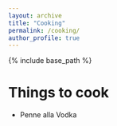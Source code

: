 ```yaml
---
layout: archive
title: "Cooking"
permalink: /cooking/
author_profile: true
---
```


{% include base_path %}

Things to cook
======
* Penne alla Vodka